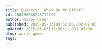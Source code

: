 ```yaml
---
title: Quakers:  What Do We Offer?
id: 268580668245712707
author: Kirby Urner
published: 2015-05-03T09:52:00.002-07:00
updated: 2015-05-03T11:56:11.881-07:00
blog: world_game
tags: 
---
```


